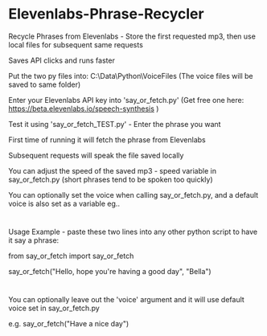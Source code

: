 # Elevenlabs-Phrase-Recycler

Recycle Phrases from Elevenlabs - Store the first requested mp3, then use local files for subsequent same requests

Saves API clicks and runs faster

Put the two py files into: C:\Data\Python\VoiceFiles (The voice files will be saved to same folder)

Enter your Elevenlabs API key into 'say_or_fetch.py' (Get free one here: https://beta.elevenlabs.io/speech-synthesis )

Test it using 'say_or_fetch_TEST.py' - Enter the phrase you want

First time of running it will fetch the phrase from Elevenlabs

Subsequent requests will speak the file saved locally

You can adjust the speed of the saved mp3 - speed variable in say_or_fetch.py (short phrases tend to be spoken too quickly)

You can optionally set the voice when calling say_or_fetch.py, and a default voice is also set as a variable eg..
#

Usage Example - paste these two lines into any other python script to have it say a phrase:

from say_or_fetch import say_or_fetch

say_or_fetch("Hello, hope you're having a good day", "Bella")
#

You can optionally leave out the 'voice' argument and it will use default voice set in say_or_fetch.py

e.g.  say_or_fetch("Have a nice day")

